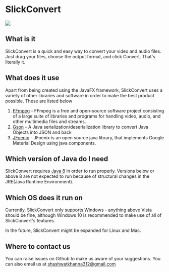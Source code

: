# SlickConvert

![](https://i.imgur.com/BoCfRBg.png)

## What is it

SlickConvert is a quick and easy way to convert your video and audio files. Just drag your files, choose the output format, and click Convert. That's literally it. 

## What does it use

Apart from being created using the JavaFX framework, SlickConvert uses a variety of other libraries and software in order to make the best product possible. These are listed below 

1. [FFmpeg](https://ffmpeg.org/) - FFmpeg is a free and open-source software project consisting of a large suite of libraries and programs for handling video, audio, and other multimedia files and streams.
2. [Gson](https://github.com/google/gson) - A Java serialization/deserialization library to convert Java Objects into JSON and back
3. [JFoenix](http://jfoenix.com/) - JFoenix is an open source java library, that implements Google Material Design using java components.

## Which version of Java do I need

SlickConvert requires [Java 8](https://www.oracle.com/java/technologies/javase-jre8-downloads.html) in order to run properly. Versions below or above 8 are not expected to run because of structural changes in the JRE(Java Runtime Environment). 

## Which OS does it run on

Currently, SlickConvert only supports Windows - anything above Vista should be fine, although Windows 10 is recommended to make use of all of SlickConvert's features. 

In the future, SlickConvert might be expanded for Linux and Mac. 

## Where to contact us

You can raise issues on Github to make us aware of your suggestions. You can also email us at shashwatkhanna312@gmail.com
